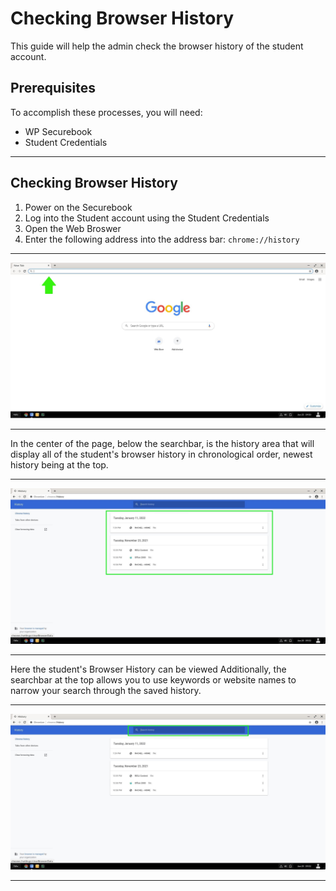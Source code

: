 # Checking Browser History

This guide will help the admin check the browser history of the student account.

## Prerequisites

To accomplish these processes, you will need:
- WP Securebook
- Student Credentials

---

## Checking Browser History

1. Power on the Securebook
2. Log into the Student account using the Student Credentials
3. Open the Web Broswer
4. Enter the following address into the address bar:
`chrome://history`

---

![webBrowser.jpg](../_resources/webBrowser.jpg)

---

In the center of the page, below the searchbar, is the history area that will display all of the student's browser history in chronological order, newest history being at the top.

---

![history.jpg](../_resources/history.jpg)

---

Here the student's Browser History can be viewed
Additionally, the searchbar at the top allows you to use keywords or website names to narrow your search through the saved history.

---

![SearchHistory.jpg](../_resources/SearchHistory.jpg)

---
